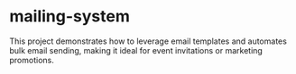 # mailing-system
This project demonstrates how to leverage email templates and automates bulk email sending, making it ideal for event invitations or marketing promotions.
